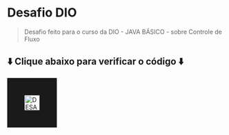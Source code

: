 # Desafio DIO
 >Desafio feito para o curso da DIO - JAVA BÁSICO - sobre Controle de Fluxo

## ⬇️ Clique abaixo para verificar o código ⬇️

[<img src= 'https://img.shields.io/badge/DESAFIO_CONTROLE_DE_FLUXO-5986AD?style=for-the-badge&' alt='DESAFIO - CONTROLE D FLUXO' height='35' border='40'>](https://github.com/rodriguessamira/Desafio-Controle-Fluxo/tree/main/src)

